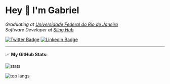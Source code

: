 
#  Hey 👋 I'm Gabriel 

*Graduating at [Universidade Federal do Rio de Janeiro](https://ufrj.br/en/)*  
*Software Developer at [Sling Hub](https://slinghub.io/)*

[![Twitter Badge](https://img.shields.io/badge/Twitter-1DA1F2?style=for-the-badge&logo=twitter&logoColor=white)](https://twitter.com/gabrielbas)
[![Linkedin Badge](https://img.shields.io/badge/LinkedIn-0077B5?style=for-the-badge&logo=linkedin&logoColor=white)](https://www.linkedin.com/in/bastos-gabriel/)

<!--
**bastosgabriel/bastosgabriel** is a ✨ _special_ ✨ repository because its `README.md` (this file) appears on your GitHub profile.

Here are some ideas to get you started:

- 🔭 I’m currently working on ...
- 🌱 I’m currently learning ...
- 👯 I’m looking to collaborate on ...
- 🤔 I’m looking for help with ...
- 💬 Ask me about ...
- 📫 How to reach me: ...
- 😄 Pronouns: ...
- ⚡ Fun fact: ...
-->

---

📈 **My GitHub Stats:**

![stats](https://github-readme-stats.vercel.app/api?username=bastosgabriel&theme=radical&show_icons=true&hide_border=true&&count_private=true&include_all_commits=true&hide=issues,contribs,prs&line_height=35)

![top langs](https://github-readme-stats.vercel.app/api/top-langs/?username=bastosgabriel&theme=radical&layout=compact&show_icons=true&hide_border=true&card_width=445&langs_count=10&exclude_repo=data-science-tutorial,chess-theme-classifier,ptpython)

<!-- 
[![wakatime stats](https://github-readme-stats.vercel.app/api/wakatime?username=bastosgabriel&theme=radical) -->
